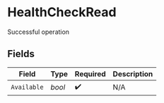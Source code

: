 # HealthCheckRead

Successful operation


## Fields

| Field              | Type               | Required           | Description        |
| ------------------ | ------------------ | ------------------ | ------------------ |
| `Available`        | *bool*             | :heavy_check_mark: | N/A                |